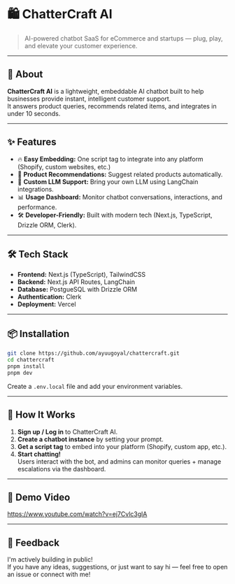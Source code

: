 # 🛍️ ChatterCraft AI

> AI-powered chatbot SaaS for eCommerce and startups — plug, play, and elevate your customer experience.

---

## 🚀 About

**ChatterCraft AI** is a lightweight, embeddable AI chatbot built to help businesses provide instant, intelligent customer support.  
It answers product queries, recommends related items, and integrates in under 10 seconds.

---

## ✨ Features

- 🔥 **Easy Embedding:** One script tag to integrate into any platform (Shopify, custom websites, etc.)
- 🛒 **Product Recommendations:** Suggest related products automatically.
- 🧠 **Custom LLM Support:** Bring your own LLM using LangChain integrations.
- 📊 **Usage Dashboard:** Monitor chatbot conversations, interactions, and performance.
- 🛠️ **Developer-Friendly:** Built with modern tech (Next.js, TypeScript, Drizzle ORM, Clerk).

---

## 🛠️ Tech Stack

- **Frontend:** Next.js (TypeScript), TailwindCSS
- **Backend:** Next.js API Routes, LangChain
- **Database:** PostgueSQL with Drizzle ORM
- **Authentication:** Clerk
- **Deployment:** Vercel

---

## 📦 Installation

```bash
git clone https://github.com/ayuugoyal/chattercraft.git
cd chattercraft
pnpm install
pnpm dev
```

Create a `.env.local` file and add your environment variables.

---

## 📄 How It Works

1. **Sign up / Log in** to ChatterCraft AI.
2. **Create a chatbot instance** by setting your prompt.
3. **Get a script tag** to embed into your platform (Shopify, custom app, etc.).
4. **Start chatting!**  
   Users interact with the bot, and admins can monitor queries + manage escalations via the dashboard.

---

## 📢 Demo Video

https://www.youtube.com/watch?v=ej7Cvlc3glA

---

## 🙏 Feedback

I'm actively building in public!  
If you have any ideas, suggestions, or just want to say hi — feel free to open an issue or connect with me!
